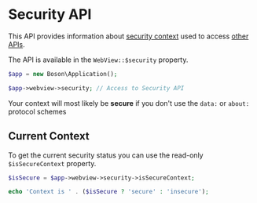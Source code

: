 # Security API

<show-structure for="chapter" depth="2"/>

This API provides information about 
[security context](https://developer.mozilla.org/en-US/docs/Web/Security/Secure_Contexts) 
used to access [other APIs](https://developer.mozilla.org/en-US/docs/Web/Security/Secure_Contexts/features_restricted_to_secure_contexts).

The API is available in the `WebView::$security` property.

```php
$app = new Boson\Application();

$app->webview->security; // Access to Security API
```

<note>
Your context will most likely be <b>secure</b> if you don't use the 
<code>data:</code> or <code>about:</code> protocol schemes
</note>

## Current Context
<secondary-label ref="read-only"/>

To get the current security status you can use the read-only 
`$isSecureContext` property.

```php
$isSecure = $app->webview->security->isSecureContext;

echo 'Context is ' . ($isSecure ? 'secure' : 'insecure'); 
```